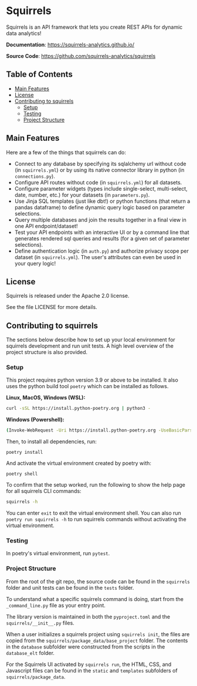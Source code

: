 # Squirrels

Squirrels is an API framework that lets you create REST APIs for dynamic data analytics!

**Documentation**: <a href="https://squirrels-analytics.github.io/" target="_blank">https://squirrels-analytics.github.io/</a>

**Source Code**: <a href="https://github.com/squirrels-analytics/squirrels" target="_blank">https://github.com/squirrels-analytics/squirrels</a>

## Table of Contents

- [Main Features](#main-features)
- [License](#license)
- [Contributing to squirrels](#contributing-to-squirrels)
    - [Setup](#setup)
    - [Testing](#testing)
    - [Project Structure](#project-structure)

## Main Features

Here are a few of the things that squirrels can do:

- Connect to any database by specifying its sqlalchemy url without code (in `squirrels.yml`) or by using its native connector library in python (in `connections.py`).
- Configure API routes without code (in `squirrels.yml`) for all datasets.
- Configure parameter widgets (types include single-select, multi-select, date, number, etc.) for your datasets (in `parameters.py`).
- Use Jinja SQL templates (just like dbt!) or python functions (that return a pandas dataframe) to define dynamic query logic based on parameter selections.
- Query multiple databases and join the results together in a final view in one API endpoint/dataset!
- Test your API endpoints with an interactive UI or by a command line that generates rendered sql queries and results (for a given set of parameter selections).
- Define authentication logic (in `auth.py`) and authorize privacy scope per dataset (in `squirrels.yml`). The user's attributes can even be used in your query logic!

## License

Squirrels is released under the Apache 2.0 license.

See the file LICENSE for more details.

## Contributing to squirrels

The sections below describe how to set up your local environment for squirrels development and run unit tests. A high level overview of the project structure is also provided.

### Setup

This project requires python version 3.9 or above to be installed. It also uses the python build tool `poetry` which can be installed as follows.

**Linux, MacOS, Windows (WSL):**

```bash
curl -sSL https://install.python-poetry.org | python3 -
```

**Windows (Powershell):**

```bash
(Invoke-WebRequest -Uri https://install.python-poetry.org -UseBasicParsing).Content | py -
```

Then, to install all dependencies, run:

```
poetry install
```

And activate the virtual environment created by poetry with:

```
poetry shell
```

To confirm that the setup worked, run the following to show the help page for all squirrels CLI commands:

```bash
squirrels -h
```

You can enter `exit` to exit the virtual environment shell. You can also run `poetry run squirrels -h` to run squirrels commands without activating the virtual environment.

### Testing

In poetry's virtual environment, run `pytest`.

### Project Structure

From the root of the git repo, the source code can be found in the `squirrels` folder and unit tests can be found in the `tests` folder.

To understand what a specific squirrels command is doing, start from the `_command_line.py` file as your entry point.

The library version is maintained in both the `pyproject.toml` and the `squirrels/__init__.py` files.

When a user initializes a squirrels project using `squirrels init`, the files are copied from the `squirrels/package_data/base_project` folder. The contents in the `database` subfolder were constructed from the scripts in the `database_elt` folder.

For the Squirrels UI activated by `squirrels run`, the HTML, CSS, and Javascript files can be found in the `static` and `templates` subfolders of `squirrels/package_data`.
